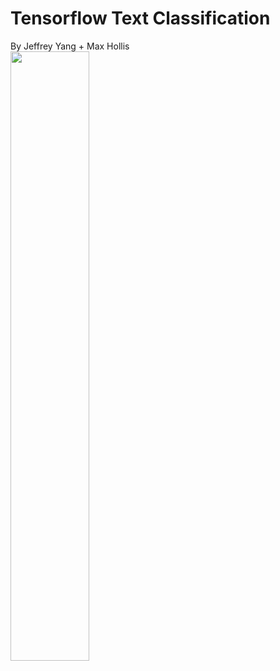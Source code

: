 # Tensorflow Text Classification
<div> By Jeffrey Yang + Max Hollis </div>
<img align = "middle" height = "50%" width = "50%" src="https://cdn-images-1.medium.com/max/1200/1*37N7BHNaEsXPaerNQ8wBdA.png">
